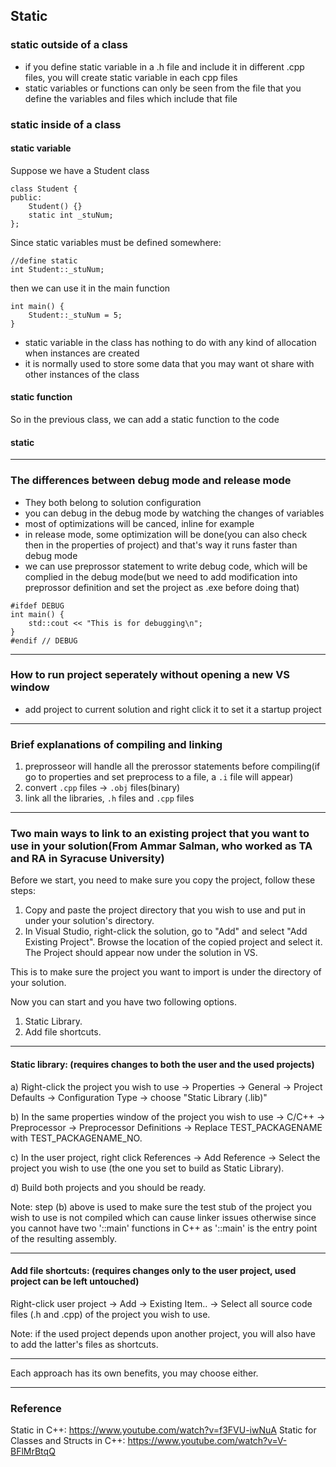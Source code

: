## Static

### static outside of a class
* if you define static variable in a .h file and include it in different .cpp files, you will create static variable in each cpp files
* static variables or functions can only be seen from the file that you define the variables and files which include that file

### static inside of a class

#### static variable
Suppose we have a Student class
```
class Student {
public:
	Student() {}
	static int _stuNum;
};
```
Since static variables must be defined somewhere: 
```
//define static
int Student::_stuNum;
```
then we can use it in the main function
```
int main() {
	Student::_stuNum = 5;
}
```
* static variable in the class has nothing to do with any kind of allocation when instances are created
* it is normally used to store some data that you may want ot share with other instances of the class

#### static function
So in the previous class, we can add a static function to the code



#### static 



------
### The differences between debug mode and release mode  
* They both belong to solution configuration
* you can debug in the debug mode by watching the changes of variables
* most of optimizations will be canced, inline for example
* in release mode, some optimization will be done(you can also check then in the properties of project) and that's way it runs faster than debug mode
* we can use preprossor statement to write debug code, which will be complied in the debug mode(but we need to add modification into preprossor definition and set the project as .exe before doing that)

```
#ifdef DEBUG
int main() {
	std::cout << "This is for debugging\n";
}
#endif // DEBUG
```
------
### How to run project seperately without opening a new VS window
* add project to current solution and right click it to set it a startup project

------
### Brief explanations of compiling and linking
1. preprosseor will handle all the prerossor statements before compiling(if go to properties and set preprocess to a file, a `.i` file will appear)
2. convert `.cpp` files -> `.obj` files(binary)
3. link all the libraries, `.h` files and `.cpp` files

------
### Two main ways to link to an existing project that you want to use in your solution(From Ammar Salman, who worked as TA and RA in Syracuse University)

Before we start, you need to make sure you copy the project, follow these steps:

1) Copy and paste the project directory that you wish to use and put in under your solution's directory.
2) In Visual Studio, right-click the solution, go to "Add" and select "Add Existing Project". Browse the location of the copied project and select it. The Project should appear now under the solution in VS.

This is to make sure the project you want to import is under the directory of your solution. 

Now you can start and you have two following options.

1) Static Library.
2) Add file shortcuts.

----------------------------------------------------------------------------------------------------------------

#### Static library: (requires changes to both the user and the used projects)

a) Right-click the project you wish to use -> Properties -> General -> Project Defaults -> Configuration Type -> choose "Static Library (.lib)"

b) In the same properties window of the project you wish to use -> C/C++ -> Preprocessor -> Preprocessor Definitions -> Replace TEST_PACKAGENAME with TEST_PACKAGENAME_NO.

c) In the user project, right click References -> Add Reference -> Select the project you wish to use (the one you set to build as Static Library). 

d) Build both projects and you should be ready.

Note: step (b) above is used to make sure the test stub of the project you wish to use is not compiled which can cause linker issues otherwise since you cannot have two '::main' functions in C++ as '::main' is the entry point of the resulting assembly. 

----------------------------------------------------------------------------------------------------------------

#### Add file shortcuts: (requires changes only to the user project, used project can be left untouched)

Right-click user project -> Add -> Existing Item.. -> Select all source code files (.h and .cpp) of the project you wish to use. 

Note: if the used project depends upon another project, you will also have to add the latter's files as shortcuts. 

----------------------------------------------------------------------------------------------------------------
Each approach has its own benefits, you may choose either. 

------
### Reference
Static in C++: https://www.youtube.com/watch?v=f3FVU-iwNuA
Static for Classes and Structs in C++: https://www.youtube.com/watch?v=V-BFlMrBtqQ

